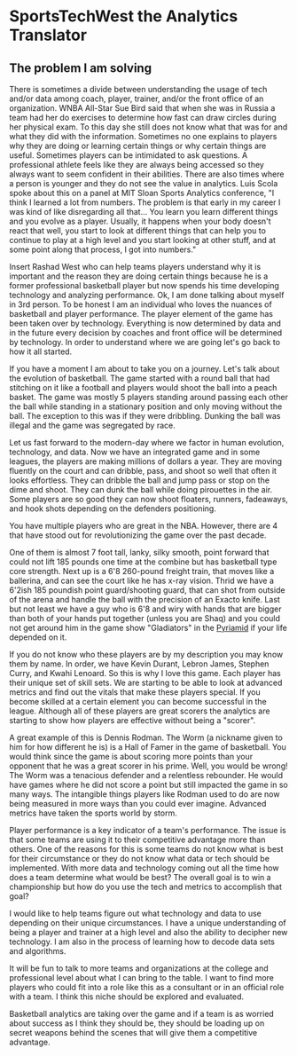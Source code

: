 # SportsTechWest the Analytics Translator

## The problem I am solving 

There is sometimes a divide between understanding the usage of tech and/or data among coach, player, trainer, and/or the front office of an organization.  WNBA All-Star Sue Bird said that when she was in Russia a team had her do exercises to determine how fast can draw circles during her physical exam.  To this day she still does not know what that was for and what they did with the information.  Sometimes no one explains to players why they are doing or learning certain things or why certain things are useful.  Sometimes players can be intimidated to ask questions.  A professional athlete feels like they are always being accessed so they always want to seem confident in their abilities. There are also times where a person is younger and they do not see the value in analytics.  Luis Scola spoke about this on a panel at MIT Sloan Sports Analytics conference, "I think I learned a lot from numbers.  The problem is that early in my career I was kind of like disregarding all that... You learn you learn different things and you evolve as a player.  Usually, it happens when your body doesn't react that well, you start to look at different things that can help you to continue to play at a high level and you start looking at other stuff, and at some point along that process, I got into numbers." 

Insert Rashad West who can help teams players understand why it is important and the reason they are doing certain things because he is a former professional basketball player but now spends his time developing technology and analyzing performance.  Ok, I am done talking about myself in 3rd person.  To be honest I am an individual who loves the nuances of basketball and player performance.  The player element of the game has been taken over by technology.  Everything is now determined by data and in the future every decision by coaches and front office will be determined by technology.  In order to understand where we are going let's go back to how it all started.  

If you have a moment I am about to take you on a journey.  Let's talk about the evolution of basketball.  The game started with a round ball that had stitching on it like a football and players would shoot the ball into a peach basket.  The game was mostly 5 players standing around passing each other the ball while standing in a stationary position and only moving without the ball.  The exception to this was if they were dribbling.  Dunking the ball was illegal and the game was segregated by race.

Let us fast forward to the modern-day where we factor in human evolution, technology, and data.  Now we have an integrated game and in some leagues, the players are making millions of dollars a year. They are moving fluently on the court and can dribble, pass, and shoot so well that often it looks effortless.  They can dribble the ball and jump pass or stop on the dime and shoot.  They can dunk the ball while doing pirouettes in the air.  Some players are so good they can now shoot floaters, runners, fadeaways, and hook shots depending on the defenders positioning.      

You have multiple players who are great in the NBA.  However, there are 4 that have stood out for revolutionizing the game over the past decade. 

One of them is almost 7 foot tall, lanky, silky smooth, point forward that could not lift 185 pounds one time at the combine but has basketball type core strength.  Next up is a 6'8 260-pound freight train, that moves like a ballerina, and can see the court like he has x-ray vision.  Thrid we have a 6'2ish 185 poundish point guard/shooting guard,
that can shot from outside of the arena and handle the ball with the precision of an Exacto knife.  Last but not least we have a guy who is 6'8 and wiry with hands that are bigger than both of your hands put together (unless you are Shaq) and you could not get around him in the game show "Gladiators" in the [Pyriamid](https://youtu.be/x5_ivBV7FMo) if your
life depended on it. 

If you do not know who these players are by my description you may know them by name.  In order, we have Kevin Durant, Lebron James, Stephen Curry, and Kwahi Lenoard.  So this is why I love this game.  Each player has their unique set of skill sets.  We are starting to be able to look at advanced metrics and find out the vitals that make these players special.  If you become skilled at a certain element you can become successful in the league.  Although all of these players are great scorers the analytics are starting to show how players are effective without being a "scorer".  

A great example of this is Dennis Rodman.  The Worm (a nickname given to him for how different he is) is a Hall of Famer in the game of basketball.  You would think since the game is about scoring more points than your opponent that he was a great scorer in his prime.  Well, you would be wrong!  The Worm was a tenacious defender and a relentless rebounder.  He would have games where he did
not score a point but still impacted the game in so many ways.  The intangible things players like Rodman used to do are now being measured in more ways than you could ever imagine.  Advanced metrics have taken the sports world by storm.  

Player performance is a key indicator of a team's performance.  The issue is that some teams are using it to their competitive advantage more than others.  One of the reasons for this is some teams do not know what is best for their circumstance or they do not know what data or tech should be implemented.  With more data and technology coming out all the time how does a team determine what would be best? The overall goal is to win a championship but how do you use the tech and metrics to accomplish that goal?

I would like to help teams figure out what technology and data to use depending on their unique circumstances.  I have a unique understanding of being a player and trainer at a high level and also the ability to decipher new technology. I am also in the process of learning how to decode data sets and algorithms.  

It will be fun to talk to more teams and organizations at the college and professional level about what I can bring to the table.  I want to find more players who could fit into a role like this as a consultant or in an official role with a team.  I think this niche should be explored and evaluated.

Basketball analytics are taking over the game and if a team is as worried about success as I think they should be, they should be loading up on secret weapons behind the scenes that will give them a competitive advantage.  
